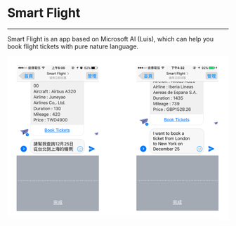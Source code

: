 # Smart Flight
---
Smart Flight is an app based on Microsoft AI (Luis), which can help you book flight tickets with pure nature language.

![demo](img/demo.png)
